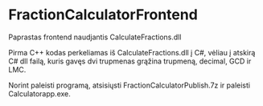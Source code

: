 # FractionCalculatorFrontend

Paprastas frontend naudjantis CalculateFractions.dll

Pirma C++ kodas perkeliamas iš CalculateFractions.dll į C#, vėliau į atskirą C# dll failą, kuris gavęs dvi trupmenas grąžina trupmeną, decimal, GCD ir LMC.

Norint paleisti programą, atsisiųsti FractionCalculatorPublish.7z ir paleisti Calculatorapp.exe.
